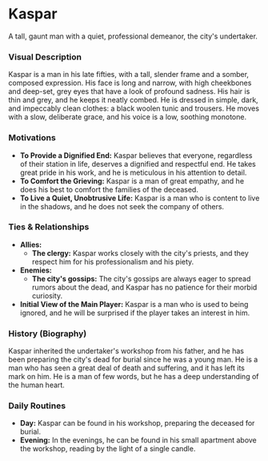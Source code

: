 # Kaspar

A tall, gaunt man with a quiet, professional demeanor, the city's undertaker.

### Visual Description

Kaspar is a man in his late fifties, with a tall, slender frame and a somber, composed expression. His face is long and narrow, with high cheekbones and deep-set, grey eyes that have a look of profound sadness. His hair is thin and grey, and he keeps it neatly combed. He is dressed in simple, dark, and impeccably clean clothes: a black woolen tunic and trousers. He moves with a slow, deliberate grace, and his voice is a low, soothing monotone.

### Motivations

- **To Provide a Dignified End:** Kaspar believes that everyone, regardless of their station in life, deserves a dignified and respectful end. He takes great pride in his work, and he is meticulous in his attention to detail.
- **To Comfort the Grieving:** Kaspar is a man of great empathy, and he does his best to comfort the families of the deceased.
- **To Live a Quiet, Unobtrusive Life:** Kaspar is a man who is content to live in the shadows, and he does not seek the company of others.

### Ties & Relationships

- **Allies:**
    - **The clergy:** Kaspar works closely with the city's priests, and they respect him for his professionalism and his piety.
- **Enemies:**
    - **The city's gossips:** The city's gossips are always eager to spread rumors about the dead, and Kaspar has no patience for their morbid curiosity.
- **Initial View of the Main Player:** Kaspar is a man who is used to being ignored, and he will be surprised if the player takes an interest in him.

### History (Biography)

Kaspar inherited the undertaker's workshop from his father, and he has been preparing the city's dead for burial since he was a young man. He is a man who has seen a great deal of death and suffering, and it has left its mark on him. He is a man of few words, but he has a deep understanding of the human heart.

### Daily Routines

- **Day:** Kaspar can be found in his workshop, preparing the deceased for burial.
- **Evening:** In the evenings, he can be found in his small apartment above the workshop, reading by the light of a single candle.

